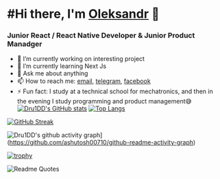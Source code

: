 # #Hi there, I'm [Oleksandr](https://react-portfolio-753aa.web.app/) 💫
### Junior React / React Native Developer & Junior Product Manadger

- 🔭 I’m currently working on interesting project
- 🌱 I’m currently learning Next Js 
- 💬 Ask me about anything
- 📫 How to reach me: [email](mailto:olxandrandrichuk@gmail.com), [telegram](https://t.me/Dru1DD), [facebook](https://www.facebook.com/profile.php?id=100012271021005)
- ⚡ Fun fact: I study at a technical school for mechatronics, and then in the evening I study programming and product management😅
[![Dru1DD's GitHub stats](https://github-readme-stats.vercel.app/api?username=dru1dd)](https://github.com/dru1dd/github-readme-stats)  [![Top Langs](https://github-readme-stats.vercel.app/api/top-langs/?username=dru1dd&layout=compact)](https://github.com/dru1dd/github-readme-stats) 

[![GitHub Streak](https://github-readme-streak-stats.herokuapp.com/?user=dru1dd)](https://git.io/streak-stats)

![Dru1DD's github activity graph](https://activity-graph.herokuapp.com/graph?username=Dru1DD)](https://github.com/ashutosh00710/github-readme-activity-graph)

[![trophy](https://github-profile-trophy.vercel.app/?username=dru1dd)](https://github.com/ryo-ma/github-profile-trophy)


![Readme Quotes](https://quotes-github-readme.vercel.app/api?type=horizontal&theme=dark)
